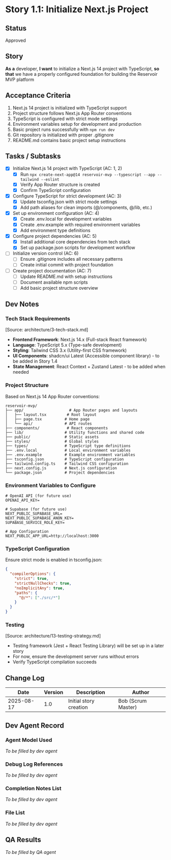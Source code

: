 # Story 1.1: Initialize Next.js Project

## Status
Approved

## Story
**As a** developer,
**I want** to initialize a Next.js 14 project with TypeScript,
**so that** we have a properly configured foundation for building the Reservoir MVP platform

## Acceptance Criteria
1. Next.js 14 project is initialized with TypeScript support
2. Project structure follows Next.js App Router conventions
3. TypeScript is configured with strict mode settings
4. Environment variables setup for development and production
5. Basic project runs successfully with `npm run dev`
6. Git repository is initialized with proper .gitignore
7. README.md contains basic project setup instructions

## Tasks / Subtasks
- [x] Initialize Next.js 14 project with TypeScript (AC: 1, 2)
  - [x] Run `npx create-next-app@14 reservoir-mvp --typescript --app --tailwind --eslint`
  - [x] Verify App Router structure is created
  - [x] Confirm TypeScript configuration
- [x] Configure TypeScript for strict development (AC: 3)
  - [x] Update tsconfig.json with strict mode settings
  - [x] Add path aliases for clean imports (@/components, @/lib, etc.)
- [x] Set up environment configuration (AC: 4)
  - [x] Create .env.local for development variables
  - [x] Create .env.example with required environment variables
  - [x] Add environment type definitions
- [x] Configure project dependencies (AC: 5)
  - [x] Install additional core dependencies from tech stack
  - [x] Set up package.json scripts for development workflow
- [ ] Initialize version control (AC: 6)
  - [ ] Ensure .gitignore includes all necessary patterns
  - [ ] Create initial commit with project foundation
- [ ] Create project documentation (AC: 7)
  - [ ] Update README.md with setup instructions
  - [ ] Document available npm scripts
  - [ ] Add basic project structure overview

## Dev Notes
### Tech Stack Requirements
[Source: architecture/3-tech-stack.md]
- **Frontend Framework**: Next.js 14.x (Full-stack React framework)
- **Language**: TypeScript 5.x (Type-safe development)
- **Styling**: Tailwind CSS 3.x (Utility-first CSS framework)
- **UI Components**: shadcn/ui Latest (Accessible component library) - to be added in Story 1.4
- **State Management**: React Context + Zustand Latest - to be added when needed

### Project Structure
Based on Next.js 14 App Router conventions:
```
reservoir-mvp/
├── app/                    # App Router pages and layouts
│   ├── layout.tsx         # Root layout
│   ├── page.tsx          # Home page
│   └── api/              # API routes
├── components/            # React components
├── lib/                  # Utility functions and shared code
├── public/               # Static assets
├── styles/               # Global styles
├── types/                # TypeScript type definitions
├── .env.local            # Local environment variables
├── .env.example          # Example environment variables
├── tsconfig.json         # TypeScript configuration
├── tailwind.config.ts    # Tailwind CSS configuration
├── next.config.js        # Next.js configuration
└── package.json          # Project dependencies
```

### Environment Variables to Configure
```
# OpenAI API (for future use)
OPENAI_API_KEY=

# Supabase (for future use)
NEXT_PUBLIC_SUPABASE_URL=
NEXT_PUBLIC_SUPABASE_ANON_KEY=
SUPABASE_SERVICE_ROLE_KEY=

# App Configuration
NEXT_PUBLIC_APP_URL=http://localhost:3000
```

### TypeScript Configuration
Ensure strict mode is enabled in tsconfig.json:
```json
{
  "compilerOptions": {
    "strict": true,
    "strictNullChecks": true,
    "noImplicitAny": true,
    "paths": {
      "@/*": ["./src/*"]
    }
  }
}
```

### Testing
[Source: architecture/13-testing-strategy.md]
- Testing framework (Jest + React Testing Library) will be set up in a later story
- For now, ensure the development server runs without errors
- Verify TypeScript compilation succeeds

## Change Log
| Date | Version | Description | Author |
|------|---------|-------------|--------|
| 2025-08-17 | 1.0 | Initial story creation | Bob (Scrum Master) |

## Dev Agent Record
### Agent Model Used
_To be filled by dev agent_

### Debug Log References
_To be filled by dev agent_

### Completion Notes List
_To be filled by dev agent_

### File List
_To be filled by dev agent_

## QA Results
_To be filled by QA agent_